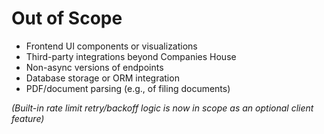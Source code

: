 # Out of Scope

- Frontend UI components or visualizations
- Third-party integrations beyond Companies House
- Non-async versions of endpoints
- Database storage or ORM integration
- PDF/document parsing (e.g., of filing documents)

_(Built-in rate limit retry/backoff logic is now in scope as an optional client feature)_